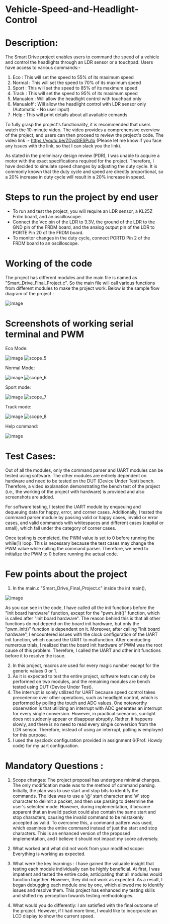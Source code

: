 # Vehicle-Speed-and-Headlight-Control

# Description: 
The Smart Drive project enables users to command the speed of a vehicle and control the headlights through an LDR sensor or a touchpad. Users have access to various commands:- 
1) Eco : This will set the speed to 55% of its maximum speed
2) Normal : This will set the speed to 70% of its maximum speed
3) Sport : This will set the speed to 85% of its maximum speed
4) Track : This will set the speed to 95% of its maximum speed
5) Manualon : Will allow the headlight control with touchpad only
6) Manualoff : Will allow the headlight control with LDR sensor only (Automatic - No user input)
7) Help : This will print details about all available comands 

To fully grasp the project's functionality, it is recommended that users watch the 10-minute video. The video provides a comprehensive overview of the project, and users can then proceed to review the project's code. The video link :- https://youtu.be/ZDydGESPu1o (Please let me know if you face any issues with the link, so that I can slack you the link).

As stated in the preliminary design review (PDR), I was unable to acquire a motor with the exact specifications required for the project. Therefore, I have decided to simulate speed changes by adjusting the duty cycle. It is commonly known that the duty cycle and speed are directly proportional, so a 20% increase in duty cycle will result in a 20% increase in speed.

# Steps to run the project by end user

- To run and test the project, you will require an LDR sensor, a KL25Z Frdm board, and an oscilloscope.
- Connect the Vcc pin of the LDR to 3.3V, the ground of the LDR to the GND pin of the FRDM board, and the analog output pin of the LDR to PORTE Pin 20 of the FRDM board.
- To monitor changes in the duty cycle, connect PORTD Pin 2 of the FRDM board to an oscilloscope.

# Working of the code 

The project has different modules and the main file is named as "Smart_Drive_Final_Project.c". So the main file will call various functions from different modules to make the project work. Below is the sample flow diagram of the project :

![image](https://user-images.githubusercontent.com/86314597/236372752-9180759e-4a4c-4596-bc5c-0149fc5aae83.png)

# Screenshots of working serial terminal and PWM 

Eco Mode:

 
![image](https://user-images.githubusercontent.com/86314597/236374270-0348fc4f-acff-406d-836d-847c67301608.png)
![scope_5](https://user-images.githubusercontent.com/86314597/236374722-99d6de9c-85d0-42c5-8d6b-1efb8ad4a76e.png)


Normal Mode:


![image](https://user-images.githubusercontent.com/86314597/236374353-829d685e-ab54-47fd-adc3-58a5fd6bec62.png)
![scope_6](https://user-images.githubusercontent.com/86314597/236374755-cb6157e7-25bf-4632-9b93-ed45840e6c07.png)

Sport mode:


![image](https://user-images.githubusercontent.com/86314597/236374392-f595470b-5225-4330-b9a3-678bcee3e397.png)
![scope_7](https://user-images.githubusercontent.com/86314597/236374761-c00ae16d-d80e-4ffa-9787-38d4efcea154.png)

Track mode:


![image](https://user-images.githubusercontent.com/86314597/236374430-965530fb-9860-40e0-8569-46e5cfb4292c.png)
![scope_8](https://user-images.githubusercontent.com/86314597/236374779-58552555-5306-4425-bd61-27195202d15c.png)


Help command:


![image](https://user-images.githubusercontent.com/86314597/236374512-23605ec9-2295-4fe3-ac0a-80aa1bb22e2e.png)

# Test Cases:

Out of all the modules, only the command parser and UART modules can be tested using software. The other modules are entirely dependent on hardware and need to be tested on the DUT (Device Under Test) bench. Therefore, a video explanation demonstrating the bench test of the project (i.e., the working of the project with hardware) is provided and also screenshots are added. 

For software testing, I tested the UART module by enqueuing and dequeuing data for happy, error, and corner cases. Additionally, I tested the command parser module by passing valid or happy cases, invalid or error cases, and valid commands with whitespaces and different cases (capital or small), which fall under the category of corner cases. 

Once testing is completed, the PWM value is set to 0 before running the while(1) loop. This is necessary because the test cases may change the PWM value while calling the command parser. Therefore, we need to initialize the PWM to 0 before running the actual code.

# Few points about the project
1) In the main.c "Smart_Drive_Final_Project.c" inside the int main(), 

![image](https://user-images.githubusercontent.com/86314597/236378304-2a362651-3ec2-4a26-a447-dcb90350c170.png)

As you can see in the code, I have called all the init functions before the "Init board hardware" function, except for the "pwm_init()" function, which is called after "Init board hardware". The reason behind this is that all other functions do not depend on the board init hardware, but only the "pwm_init()" function is dependent on it. Moreover, after calling "Init board hardware", I encountered issues with the clock configuration of the UART init function, which caused the UART to malfunction. After conducting numerous trials, I realized that the board init hardware of PWM was the root cause of this problem. Therefore, I called the UART and other init functions before it to resolve the issue.   

2) In this project, macros are used for every magic number except for the generic values 0 or 1.
3) As it is expected to test the entire project, software tests can only be performed on two modules, and the remaining modules are bench tested using DUT (Device Under Test).
4) The interrupt is solely utilized for UART because speed control takes precedence over other operations, such as headlight control, which is performed by polling the touch and ADC values. One noteworthy observation is that utilizing an interrupt with ADC generates an interrupt for every single conversion. However, in practical scenarios, sunlight does not suddenly appear or disappear abruptly. Rather, it happens slowly, and there is no need to read every single conversion from the LDR sensor. Therefore, instead of using an interrupt, polling is employed for this purpose.
5) I used the sysclock configuration provided in assignment 6(Prof. Howdy code) for my uart configuration. 

# Mandatory Questions :
1) Scope changes: The project proposal has undergone minimal changes. The only modification made was to the method of command parsing. Initially, the plan was to use start and stop bits to identify the commands. The idea was to use a '@' start character and '#' stop character to delimit a packet, and then use parsing to determine the user's selected mode. However, during implementation, it became apparent that an invalid packet could also contain the same start and stop characters, causing the invalid command to be mistakenly accepted as valid. To overcome this, a command pattern was used, which examines the entire command instead of just the start and stop characters. This is an enhanced version of the proposed implementation, and I believe it should not impact my score adversely.

2) What worked and what did not work from your modified scope: Everything is working as expected. 
3) What were the key learnings : I have gained the valuable insight that testing each module individually can be highly beneficial. At first, I was impatient and tested the entire code, anticipating that all modules would function together. However, they did not work as expected. As a result, I began debugging each module one by one, which allowed me to identify issues and resolve them. This project has enhanced my testing skills and shifted my perception towards testing methodologies.
4) What would you do differently: I am satisfied with the final outcome of the project. However, if I had more time, I would like to incorporate an LCD display to show the current speed.

 
